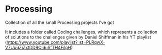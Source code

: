 # Processing
Collection of all the small Processing projects I've got

It includes a folder called Coding challenges, which represents a collection of solutions to the challenges given by Daniel Shiffman in his YT playlist (https://www.youtube.com/playlist?list=PLRqwX-V7Uu6ZiZxtDDRCi6uhfTH4FilpH)
